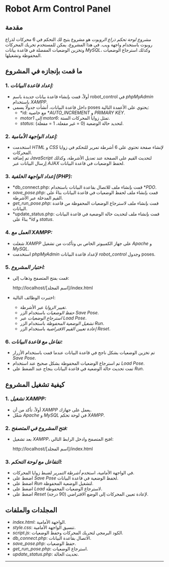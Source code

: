 # Robot Arm Control Panel

## مقدمة

*مشروع لوحة تحكم ذراع الروبوت* هو مشروع يتيح لك التحكم في 6 محركات لذراع روبوت باستخدام واجهة ويب. في هذا المشروع، يمكن للمستخدم تحريك المحركات وتخزين الوضعيات المفضلة في قاعدة بيانات *MySQL*، وكذلك استرجاع الوضعيات المحفوظة وتشغيلها.

## ما قمت بإنجازه في المشروع

### 1. *إعداد قاعدة البيانات:*
   - أولاً، قمت بإنشاء قاعدة بيانات جديدة باسم robot_control في *phpMyAdmin* باستخدام *XAMPP*.
   - داخل قاعدة البيانات، أنشأت جدولًا يسمى poses يحتوي على الأعمدة التالية:
     - *id: مع خاصية **AUTO_INCREMENT* و *PRIMARY KEY*.
     - *motor1 إلى motor6*: تمثل زوايا المحركات الستة.
     - *status*: لتحديد حالة الوضعية (0 = غير مفعلة، 1 = مفعلة).

### 2. *إعداد الواجهة الأمامية:*
   - استخدمت *HTML* و *CSS* لإنشاء صفحة تحتوي على 6 أشرطة تمرير للتحكم في زوايا المحركات.
   - تم إضافة *JavaScript* لتحديث القيم على الصفحة عند تعديل الأشرطة، وكذلك إرسال البيانات عبر *AJAX* لحفظ الوضعيات في قاعدة البيانات.

### 3. *إعداد الواجهة الخلفية (PHP):*
   - *db_connect.php: قمت بإنشاء ملف للاتصال بقاعدة البيانات باستخدام **PDO*.
   - *save_pose.php*: قمت بإنشاء ملف لحفظ الوضعيات في قاعدة البيانات بناءً على القيم المدخلة عبر الأشرطة.
   - *get_run_pose.php*: قمت بإنشاء ملف لاسترجاع الوضعيات المحفوظة من قاعدة البيانات.
   - *update_status.php: قمت بإنشاء ملف لتحديث حالة الوضعية في قاعدة البيانات بناءً على **id* و *status*.

### 4. *العمل مع XAMPP:*
   - شغلت *XAMPP* على جهاز الكمبيوتر الخاص بي وتأكدت من تشغيل *Apache* و *MySQL*.
   - استخدمت *phpMyAdmin* لإعداد قاعدة البيانات *robot_control* وجدول poses.

### 5. *اختبار المشروع:*
   - قمت بفتح المتصفح وذهاب إلى:
     
     http://localhost/[اسم المجلد]/index.html
     
   - اختبرت الوظائف التالية:
     - *تغيير الزوايا* عبر الأشرطة.
     - *حفظ الوضعيات* باستخدام الزر *Save Pose*.
     - *استرجاع الوضعيات* عبر *Load Pose*.
     - *تشغيل الوضعية المحفوظة* باستخدام الزر *Run*.
     - *إعادة تعيين القيم الافتراضية* باستخدام الزر *Reset*.

### 6. *تفاعل مع قاعدة البيانات:*
   - تم تخزين الوضعيات بشكل ناجح في قاعدة البيانات عندما قمت باستخدام الأزرار *Save Pose*.
   - تم استرجاع الوضعيات المحفوظة بشكل صحيح عند استخدام *Load Pose*.
   - تمت تحديث حالة الوضعية في قاعدة البيانات بنجاح عند الضغط على *Run*.

## كيفية تشغيل المشروع

### 1. *تشغيل XAMPP:*
   - أولاً، تأكد من أن *XAMPP* يعمل على جهازك.
   - شغّل *Apache* و *MySQL* في لوحة تحكم *XAMPP*.

### 2. *فتح المشروع في المتصفح:*
   - بعد تشغيل *XAMPP*، افتح المتصفح وادخل الرابط التالي:
     
     http://localhost/[اسم المجلد]/index.html
     

### 3. *التفاعل مع لوحة التحكم:*
   - في الواجهة الأمامية، استخدم *أشرطة التمرير* لضبط زوايا المحركات.
   - اضغط على *Save Pose* لحفظ الوضعية في قاعدة البيانات.
   - اضغط على *Run* لتشغيل الوضعية المحفوظة.
   - اضغط على *Load* لاسترجاع الوضعيات المحفوظة.
   - اضغط على *Reset* لإعادة تعيين المحركات إلى الوضع الافتراضي (90 درجة).

## المجلدات والملفات

- *index.html*: الواجهة الأمامية.
- *style.css*: تنسيق الواجهة الأمامية.
- *script.js*: الكود البرمجي لتحريك المحركات وحفظ الوضعيات.
- *db_connect.php*: الاتصال بقاعدة البيانات.
- *save_pose.php*: حفظ الوضعيات.
- *get_run_pose.php*: استرجاع الوضعيات.
- *update_status.php*: تحديث الحالة.

---

